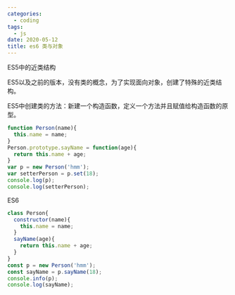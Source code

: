 ```yaml
---
categories:
  - coding
tags:
  - js
date: 2020-05-12
title: es6 类与对象
---
```


ES5中的近类结构

ES5以及之前的版本，没有类的概念，为了实现面向对象，创建了特殊的近类结构。

ES5中创建类的方法：新建一个构造函数，定义一个方法并且赋值给构造函数的原型。

``` js
function Person(name){
  this.name = name;
}
Person.prototype.sayName = function(age){
  return this.name + age;
}
var p = new Person('hmm');
var setterPerson = p.set(18);
console.log(p);
console.log(setterPerson);
```

ES6

``` js
class Person{
  constructor(name){
    this.name = name;
  }
  sayName(age){
    return this.name + age;
  }
}
const p = new Person('hmm');
const sayName = p.sayName(18);
console.info(p);
console.log(sayName);
```